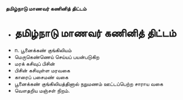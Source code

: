 **தமிழ்நாடு மாணவர் கணினித் திட்டம்**
- # தமிழ்நாடு மாணவர் கணினித் திட்டம்
- n. பூனைக்கண் குங்கிலியம்
- மெருகெண்ணெய் செய்யப் பயன்படுகிற
- மரக் கசிவுப் பிசின்
- பிசின் கசிவுள்ள மரவகை
- காரைப் பசைமண் வகை
- பூனைக்கண் குங்கிலியத்தினால் நறுமணம் ஊட்டப்பெற்ற சாராய வகை
- வௌதறிய மஞ்சள் நிறம்.

